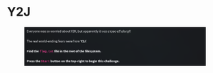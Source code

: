 # Y2J

<figure><img src="../../../.gitbook/assets/image (10).png" alt=""><figcaption></figcaption></figure>
